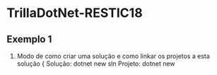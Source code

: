 # TrillaDotNet-RESTIC18

## Exemplo 1
1. Modo de como criar uma solução e como linkar os projetos a esta solução
{
    Solução: dotnet new sln <options>
    Projeto: dotnet new <template> <options>
}
